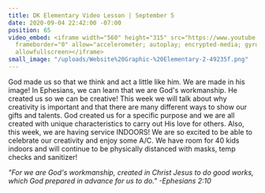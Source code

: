 ```yaml
---
title: DK Elementary Video Lesson | September 5
date: 2020-09-04 22:42:00 -07:00
position: 65
video_embed: <iframe width="560" height="315" src="https://www.youtube.com/embed/UbCIJhZnp0c"
  frameborder="0" allow="accelerometer; autoplay; encrypted-media; gyroscope; picture-in-picture"
  allowfullscreen></iframe>
small_image: "/uploads/Website%20Graphic-%20Elementary-2-49235f.png"
---
```


God made us so that we think and act a little like him. We are made in his image! In Ephesians, we can learn that we are God's workmanship. He created us so we can be creative! This week we will talk about why creativity is important and that there are many different ways to show our gifts and talents. God created us for a specific purpose and we are all created with unique characteristics to carry out His love for others. Also, this week, we are having service INDOORS! We are so excited to be able to celebrate our creativity and enjoy some A/C. We have room for 40 kids indoors and will continue to be physically distanced with masks, temp checks and sanitizer!

*"For we are God's workmanship, created in Christ Jesus to do good works, which God prepared in advance for us to do." -Ephesians 2:10*